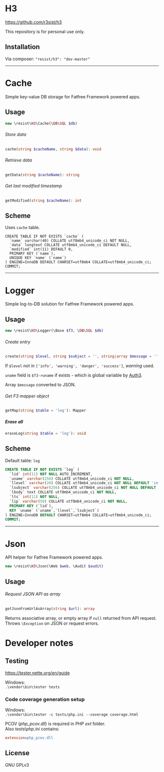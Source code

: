 # H3

https://github.com/r3sist/h3

This repository is for personal use only. 

## Installation

Via composer: `"resist/h3": "dev-master"`

---

# Cache

Simple key-value DB storage for Fatfree Framework powered apps.

## Usage

```php
new \resist\H3\Cache(\DB\SQL $db)
```

###### Store data

```php
cache(string $cacheName, string $data): void
```

###### Retrieve data

```php
getData(string $cacheName): string
```

###### Get last modified timestamp

```php
getModified(string $cacheName): int
```

## Scheme

Uses `cache` table.

```mysql
CREATE TABLE IF NOT EXISTS `cache` (
  `name` varchar(40) COLLATE utf8mb4_unicode_ci NOT NULL,
  `data` longtext COLLATE utf8mb4_unicode_ci DEFAULT NULL,
  `modified` int(11) DEFAULT 0,
  PRIMARY KEY (`name`),
  UNIQUE KEY `name` (`name`)
) ENGINE=InnoDB DEFAULT CHARSET=utf8mb4 COLLATE=utf8mb4_unicode_ci;
COMMIT;
```

---

# Logger

Simple log-to-DB solution for Fatfree Framework powered apps.

## Usage

```php
new \resist\H3\Logger(\Base $f3, \DB\SQL $db)
```

###### Create entry
 
```php
create(string $level, string $subject = '', string|array $message = '', string $table = 'log'): void
```

If `$level` not in `['info', 'warning', 'danger', 'success']`, *warning* used.

`uname` field is `$f3->uname` if exists - which is global variable by [Auth3](https://github.com/r3sist/Auth3).

Array `$message` converted to JSON.

###### Get F3 mapper object

```php
getMap(string $table = 'log'): Mapper
```

##### Erase all

```php
eraseLog(string $table = 'log'): void
```

## Scheme

Default table: `log`

```SQL
CREATE TABLE IF NOT EXISTS `log` (
  `lid` int(11) NOT NULL AUTO_INCREMENT,
  `uname` varchar(256) COLLATE utf8mb4_unicode_ci NOT NULL,
  `llevel` varchar(20) COLLATE utf8mb4_unicode_ci NOT NULL DEFAULT 'info',
  `lsubject` varchar(256) COLLATE utf8mb4_unicode_ci NOT NULL DEFAULT 'general',
  `lbody` text COLLATE utf8mb4_unicode_ci NOT NULL,
  `lts` int(11) NOT NULL,
  `lip` varchar(50) COLLATE utf8mb4_unicode_ci NOT NULL,
  PRIMARY KEY (`lid`),
  KEY `uname` (`uname`,`llevel`,`lsubject`)
) ENGINE=InnoDB DEFAULT CHARSET=utf8mb4 COLLATE=utf8mb4_unicode_ci;
COMMIT;
```

---

# Json

API helper for Fatfree Framework powered apps.

```php
new \resist\H3\Json(\Web $web, \Audit $audit)
```

## Usage

###### Request JSON API as array

```php
getJsonFromUrlAsArray(string $url): array
```

Returns associative array, or empty array if `null` returned from API request. Throws `\Exception` on JSON or request errors.

# Developer notes

## Testing

https://tester.nette.org/en/guide 

Windows:  
`.\vendor\bin\tester tests`

### Code coverage generation setup

Windows:  
`.\vendor\bin\tester -c tests/php.ini --coverage coverage.html`

PCOV (*php_pcov.dll*) is required in PHP *ext* folder.  
Also *tests\php.ini* contains:

```ini
extension=php_pcov.dll
```

## License

GNU GPLv3
